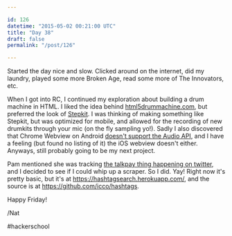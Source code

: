 ```yaml
---

id: 126
datetime: "2015-05-02 00:21:00 UTC"
title: "Day 38"
draft: false
permalink: "/post/126"

---
```


Started the day nice and slow. Clicked around on the internet, did my laundry, played some more Broken Age, read some more of The Innovators, etc.

When I got into RC, I continued my exploration about building a drum machine in HTML. I liked the idea behind  [html5drummachine.com](https://html5drummachine.com/), but preferred the look of [Stepkit](https://web.archive.org/web/20220326071218/https://jxnblk.com/stepkit/). I was thinking of making something like Stepkit, but was optimized for mobile, and allowed for the recording of new drumkits through your mic (on the fly sampling yo!). Sadly I also discovered that Chrome Webview on Android [doesn't support the Audio API](https://caniuse.com/#feat=audio-api), and I have a feeling (but found no listing of it) the iOS webview doesn't either. Anyways, still probably going to be my next project.

Pam mentioned she was tracking [the talkpay thing happening on twitter](https://www.theverge.com/2015/5/1/8530189/talk-pay-international-workers-day-salaries), and I decided to see if I could whip up a scraper. So I did. Yay! Right now it's pretty basic, but it's at https://hashtagsearch.herokuapp.com/, and the source is at https://github.com/icco/hashtags.

Happy Friday!

/Nat

#hackerschool

